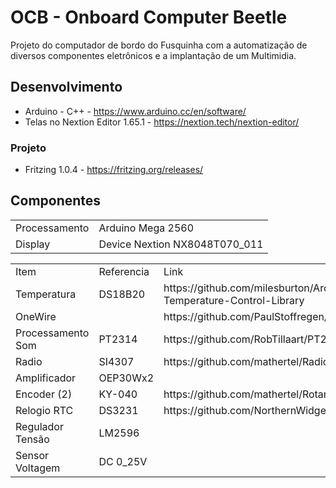 # OCB - Onboard Computer Beetle 
Projeto do computador de bordo do Fusquinha com a automatização de diversos componentes eletrônicos e a implantação de um Multimidia.

## Desenvolvimento
  - Arduino - C++			- https://www.arduino.cc/en/software/
  - Telas no Nextion Editor 1.65.1	- https://nextion.tech/nextion-editor/
### Projeto 
  - Fritzing 1.0.4			- https://fritzing.org/releases/

## Componentes
<table>
	 <tr><td>Processamento</td>	<td>Arduino Mega 2560</td></tr>
	 <tr><td>Display</td>	      	<td>Device Nextion NX8048T070_011</td></tr>
</table>
<table>
	<tr><b><td>Item</td>		<td>Referencia</td>	<td>Link</td>									<td>Versão</td></b></tr>
	<tr><td>Temperatura</td>	<td>DS18B20</td>	<td>https://github.com/milesburton/Arduino-Temperature-Control-Library</td>	<td>3.9.0</td></tr>
	<tr><td>OneWire</td>		<td></td>		<td>https://github.com/PaulStoffregen/OneWire</td>				<td>2.3.8</td></tr>
	<tr><td>Processamento Som</td>	<td>PT2314</td>		<td>https://github.com/RobTillaart/PT2314</td>					<td>0.2.0</td></tr>
  	<tr><td>Radio</td>		<td>SI4307</td>		<td>https://github.com/mathertel/Radio</td>					<td>3.0.1</td></tr>
	<tr><td>Amplificador</td>	<td>OEP30Wx2</td>	<td></td>									<td></td></tr>
	<tr><td>Encoder (2)</td>	<td>KY-040</td>		<td>https://github.com/mathertel/RotaryEncoder</td>				<td>1.5.3</td></tr>
	<tr><td>Relogio RTC</td>	<td>DS3231</td>		<td>https://github.com/NorthernWidget/DS3231</td>				<td>1.1.2</td></tr>
	<tr><td>Regulador Tensão</td>	<td>LM2596</td>		<td></td>									<td></td></tr>
	<tr><td>Sensor Voltagem</td>	<td>DC 0_25V</td>	<td></td>									<td></td></tr>
  </table>
  	
